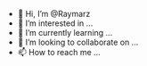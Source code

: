 - 👋 Hi, I’m @Raymarz
- 👀 I’m interested in ...
- 🌱 I’m currently learning ...
- 💞️ I’m looking to collaborate on ...
- 📫 How to reach me ...

<!---
Raymarz/Raymarz is a ✨ special ✨ repository because its `README.md` (this file) appears on your GitHub profile.
You can click the Preview link to take a look at your changes.
--->

